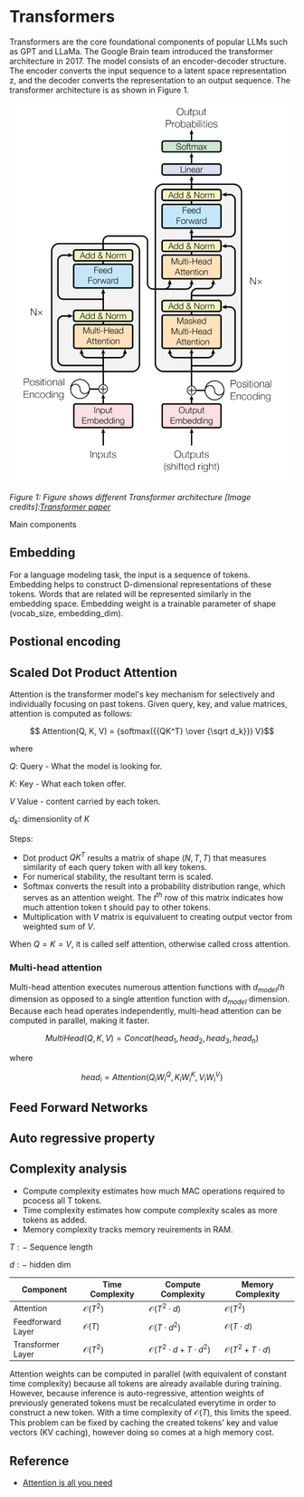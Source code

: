 # Transformers

Transformers are the core foundational components of popular LLMs such as GPT and LLaMa. The Google Brain team introduced the transformer architecture in 2017. The model consists of an encoder-decoder structure. The encoder converts the input sequence to a latent space representation z, and the decoder converts the representation to an output sequence. The transformer architecture is as shown in Figure 1.

![Transformers](/notes/dl/assets/transformers.png)

*Figure 1: Figure shows different Transformer architecture [Image credits]:[Transformer paper](https://arxiv.org/abs/1706.03762)*

Main components
## Embedding
For a language modeling task, the input is a sequence of tokens. Embedding helps to construct D-dimensional representations of these tokens. Words that are related will be represented similarly in the embedding space. Embedding weight is a trainable parameter of shape (vocab_size, embedding_dim).
## Postional encoding

## Scaled Dot Product Attention
Attention is the transformer model's key mechanism for selectively and individually focusing on past tokens. Given query, key, and value matrices, attention is computed as follows:

$$ Attention(Q, K, V) = {softmax({{QK^T} \over {\sqrt d_k}}) V}$$

where

$Q:$ Query - What the model is looking for.

$K:$ Key - What each token offer.

$V$ Value - content carried by each token.

$d_k:$ dimensionlity of $K$

Steps:
* Dot product $QK^T$ results a matrix of shape $(N, T, T)$ that measures similarity of each query token with all key tokens.
* For numerical stability, the resultant term is scaled.
* Softmax converts the result into a probability distribution range, which serves as an attention weight. The $t^{th}$ row of this matrix indicates how much attention token t should pay to other tokens.
* Multiplication with $V$ matrix is equivaluent to creating output vector from weighted sum of $V$.

When $Q = K = V$, it is called self attention, otherwise called cross attention.

### Multi-head attention
Multi-head attention executes numerous attention functions with $d_{model} / h$ dimension as opposed to a single attention function with $d_{model}$ dimension. Because each head operates independently, multi-head attention can be computed in parallel, making it faster.

$$ MultiHead(Q, K, V) = Concat(head_1, head_2, head_3, head_h)$$

where

$$head_i = Attention(Q_iW^Q_i, K_iW^K_i, V_iW^V_i)$$

## Feed Forward Networks
## Auto regressive property
## Complexity analysis

* Compute complexity estimates how much MAC operations required to pcocess all T tokens.
* Time complexity estimates how compute complexity scales as more tokens as added.
* Memory complexity tracks memory reuirements in RAM.

$T:-$ Sequence length

$d:-$ hidden dim

| Component             | Time Complexity        | Compute Complexity         | Memory Complexity         |
| --------------------- |------------------------| -------------------| --------------------------| 
| Attention             | $\mathcal{O}(T^2)$ | $\mathcal{O}(T^2 \cdot d)$   | $\mathcal{O}(T^2)$          |
| Feedforward Layer     | $\mathcal{O}(T)$ | $\mathcal{O}(T \cdot d^2)$   | $\mathcal{O}(T \cdot d)$     |
| Transformer Layer     | $\mathcal{O}(T^2)$ | $\mathcal{O}(T^2 \cdot d + T \cdot d^2)$ | $\mathcal{O}(T^2 + T \cdot d)$ |

Attention weights can be computed in parallel (with equivalent of constant time complexity) because all tokens are already available during training. However, because inference is auto-regressive, attention weights of previously generated tokens must be recalculated everytime in order to construct a new token. With a time complexity of $\mathcal{O}(T)$, this limits the speed. This problem can be fixed by caching the created tokens' key and value vectors (KV caching), however doing so comes at a high memory cost.
## Reference



* [Attention is all you need](https://arxiv.org/abs/1706.03762)